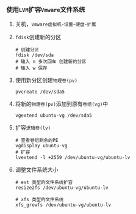 ### 使用`LVM`扩容`Vmware`文件系统

1. 关机，`Vmware虚拟机`-`设置`-`硬盘`-`扩展`

2. `fdisk`创建新的分区
   
   ```shell
   # 创建分区
   fdisk /dev/sda
   # 输入 n 多次回车 创建新的分区
   # 输入 w 保存
   ```

3. 使用新分区创建`物理卷(pv)`
   
   ```shell
   pvcreate /dev/sda5
   ```

4. 将新的`物理卷(pv)`添加到原有`卷组(vg)`中
   
   ```shell
   vgextend ubuntu-vg /dev/sda5
   ```
   
   

5. 扩容`逻辑卷(lv)`
   
   ```shell
   # 查看卷组剩余的PE
   vgdisplay ubuntu-vg
   # 扩容
   lvextend -l +2559 /dev/ubuntu-vg/ubuntu-lv
   ```

6. 调整文件系统大小
   
   ```shell
   # ext 类型的文件系统扩容
   resize2fs /dev/ubuntu-vg/ubuntu-lv
   
   # xfs 类型的文件系统
   xfs_growfs /dev/ubuntu-vg/ubuntu-lv
   ```
   
   
